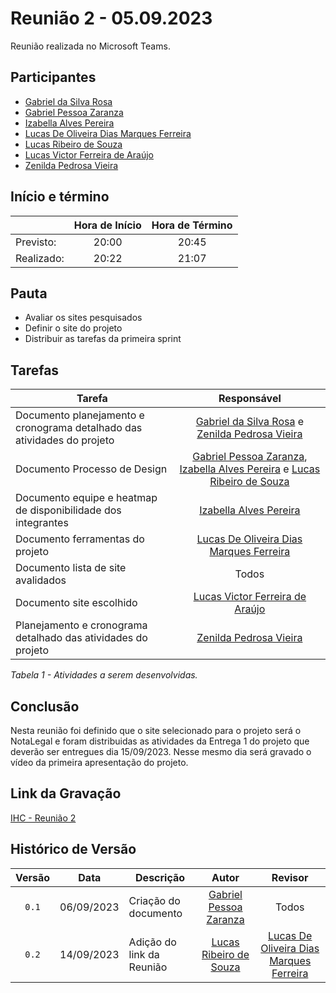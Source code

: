 # Reunião 2 - 05.09.2023

Reunião realizada no Microsoft Teams.

## Participantes

* [Gabriel da Silva Rosa](https://github.com/gabrielrosa09)        
* [Gabriel Pessoa Zaranza](https://github.com/GZaranza)         
* [Izabella Alves Pereira](https://github.com/izabellaalves)
* [Lucas De Oliveira Dias Marques Ferreira](https://github.com/LucasOliveiraDiasMarquesFerreira)     
* [Lucas Ribeiro de Souza](https://github.com/lucassouzs)         
* [Lucas Victor Ferreira de Araújo](https://github.com/Lucas13032003)
* [Zenilda Pedrosa Vieira](https://github.com/zenildavieira)       
  
## Início e término

|	             |Hora de Início  |Hora de Término  |
|--------------|:--------------:|:---------------:|
|Previsto:     |     20:00     |      20:45      |
|Realizado:    |     20:22      |        21:07    |

## Pauta

* Avaliar os sites pesquisados
* Definir o site do projeto
* Distribuir as tarefas da primeira sprint

## Tarefas

|Tarefa                                          |Responsável                    |
|------------------------------------------------|:-----------------------------:|
|Documento planejamento e cronograma detalhado das atividades do projeto|[Gabriel da Silva Rosa](https://github.com/gabrielrosa09) e [Zenilda Pedrosa Vieira](https://github.com/zenildavieira)                 |
|Documento Processo de Design |[Gabriel Pessoa Zaranza](https://github.com/GZaranza), [Izabella Alves Pereira](https://github.com/izabellaalves) e [Lucas Ribeiro de Souza](https://github.com/lucassouzs)                  |
|Documento equipe e heatmap de disponibilidade dos integrantes|[Izabella Alves Pereira](https://github.com/izabellaalves)                  |
|Documento ferramentas do projeto|[Lucas De Oliveira Dias Marques Ferreira](https://github.com/LucasOliveiraDiasMarquesFerreira)  |
|Documento lista de site avalidados|Todos                 |
|Documento site escolhido|[Lucas Victor Ferreira de Araújo](https://github.com/Lucas13032003)         |
|Planejamento e cronograma detalhado das atividades do projeto|[Zenilda Pedrosa Vieira](https://github.com/zenildavieira)                  |


*Tabela 1 - Atividades a serem desenvolvidas.*

## Conclusão
Nesta reunião foi definido que o site selecionado para o projeto será o NotaLegal e foram distribuidas as atividades da Entrega 1 do projeto que deverão ser entregues dia 15/09/2023. Nesse mesmo dia será gravado o vídeo da primeira apresentação do projeto.

## Link da Gravação

[IHC - Reunião 2](https://youtu.be/82IBXCtW7Bg)

## Histórico de Versão

|Versão|Data|Descrição|Autor|Revisor|
|:----:|----|---------|:-----:|:-------:|
|`0.1`|06/09/2023|Criação do documento|[Gabriel Pessoa Zaranza](https://github.com/GZaranza)|Todos|
|`0.2`|14/09/2023|Adição do link da Reunião|[Lucas Ribeiro de Souza](https://github.com/lucassouzs)|[Lucas De Oliveira Dias Marques Ferreira](https://github.com/LucasOliveiraDiasMarquesFerreira)|
